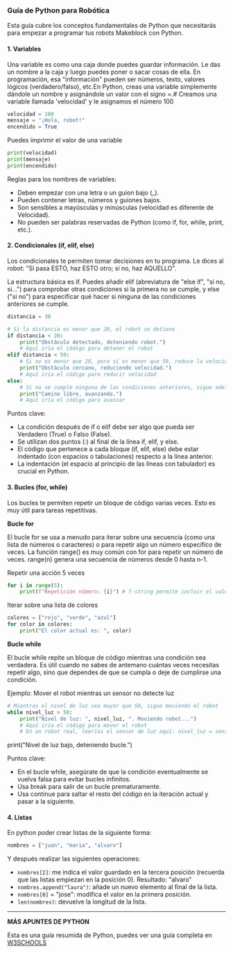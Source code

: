 ### Guía de Python para Robótica

Esta guía cubre los conceptos fundamentales de Python que necesitarás para empezar a programar tus robots Makeblock con Python.

#### 1. Variables

Una variable es como una caja donde puedes guardar información. Le das un nombre a la caja y luego puedes poner o sacar cosas de ella. En programación, esa "información" pueden ser números, texto, valores lógicos (verdadero/falso), etc.En Python, creas una variable simplemente dándole un nombre y asignándole un valor con el signo =.# Creamos una variable llamada 'velocidad' y le asignamos el número 100

```python
velocidad = 100
mensaje = "¡Hola, robot!"
encendido = True
```

Puedes imprimir el valor de una variable
```python
print(velocidad)
print(mensaje)
print(encendido)
```
Reglas para los nombres de variables:
- Deben empezar con una letra o un guion bajo (_).
- Pueden contener letras, números y guiones bajos.
- Son sensibles a mayúsculas y minúsculas (velocidad es diferente de Velocidad).
- No pueden ser palabras reservadas de Python (como if, for, while, print, etc.).

#### 2. Condicionales (if, elif, else)

Los condicionales te permiten tomar decisiones en tu programa. Le dices al robot: "Si pasa ESTO, haz ESTO otro; si no, haz AQUELLO". 

La estructura básica es if. Puedes añadir elif (abreviatura de "else if", "si no, si...") para comprobar otras condiciones si la primera no se cumple, y else ("si no") para especificar qué hacer si ninguna de las condiciones anteriores se cumple.

```python
distancia = 30

# Si la distancia es menor que 20, el robot se detiene
if distancia < 20:
    print("Obstáculo detectado, deteniendo robot.")
    # Aquí iría el código para detener el robot
elif distancia < 50:
    # Si no es menor que 20, pero sí es menor que 50, reduce la velocidad
    print("Obstáculo cercano, reduciendo velocidad.")
    # Aquí iría el código para reducir velocidad
else:
    # Si no se cumple ninguna de las condiciones anteriores, sigue adelante
    print("Camino libre, avanzando.")
    # Aquí iría el código para avanzar
```
Puntos clave:
- La condición después de if o elif debe ser algo que pueda ser Verdadero (True) o Falso (False).
- Se utilizan dos puntos (:) al final de la línea if, elif, y else.
- El código que pertenece a cada bloque (if, elif, else) debe estar indentado (con espacios o tabulaciones) respecto a la línea anterior.
- La indentación (el espacio al principio de las líneas con tabulador) es crucial en Python.

#### 3. Bucles (for, while)

Los bucles te permiten repetir un bloque de código varias veces. Esto es muy útil para tareas repetitivas.

**Bucle for**

El bucle for se usa a menudo para iterar sobre una secuencia (como una lista de números o caracteres) o para repetir algo un número específico de veces. La función range() es muy común con for para repetir un número de veces. range(n) genera una secuencia de números desde 0 hasta n-1.

Repetir una acción 5 veces
```python
for i in range(5):
    print(f"Repetición número: {i}") # f-string permite incluir el valor de la variable i
```

Iterar sobre una lista de colores
```python
colores = ["rojo", "verde", "azul"]
for color in colores:
    print("El color actual es: ", color)
```

**Bucle while**

El bucle while repite un bloque de código mientras una condición sea verdadera. Es útil cuando no sabes de antemano cuántas veces necesitas repetir algo, sino que dependes de que se cumpla o deje de cumplirse una condición.

Ejemplo: Mover el robot mientras un sensor no detecte luz

```python
# Mientras el nivel de luz sea mayor que 50, sigue moviendo el robot
while nivel_luz > 50:
    print("Nivel de luz: ", nivel_luz, ". Moviendo robot...")
    # Aquí iría el código para mover el robot
    # En un robot real, leerías el sensor de luz aquí: nivel_luz = sensor_luz.read()
```

print("Nivel de luz bajo, deteniendo bucle.")

Puntos clave:
- En el bucle while, asegúrate de que la condición eventualmente se vuelva falsa para evitar bucles infinitos.
- Usa break para salir de un bucle prematuramente.
- Usa continue para saltar el resto del código en la iteración actual y pasar a la siguiente.

#### 4. Listas

En python poder crear listas de la siguiente forma:
```python
nombres = ["juan", "maria", "alvaro"]
```

Y después realizar las siguientes operaciones:
- `nombres[2]`: me indica el valor guardado en la tercera posición (recuerda que las listas empiezan en la posición 0). Resultado: "alvaro"
- `nombres.append("laura")`: añade un nuevo elemento al final de la lista.
- `nombres[0]` = "jose": modifica el valor en la primera posición.
- `len(nombres)`: devuelve la longitud de la lista.

---


**MÁS APUNTES DE PYTHON**

Esta es una guía resumida de Python, puedes ver una guía completa en [W3SCHOOLS](https://www.w3schools.com/python)
